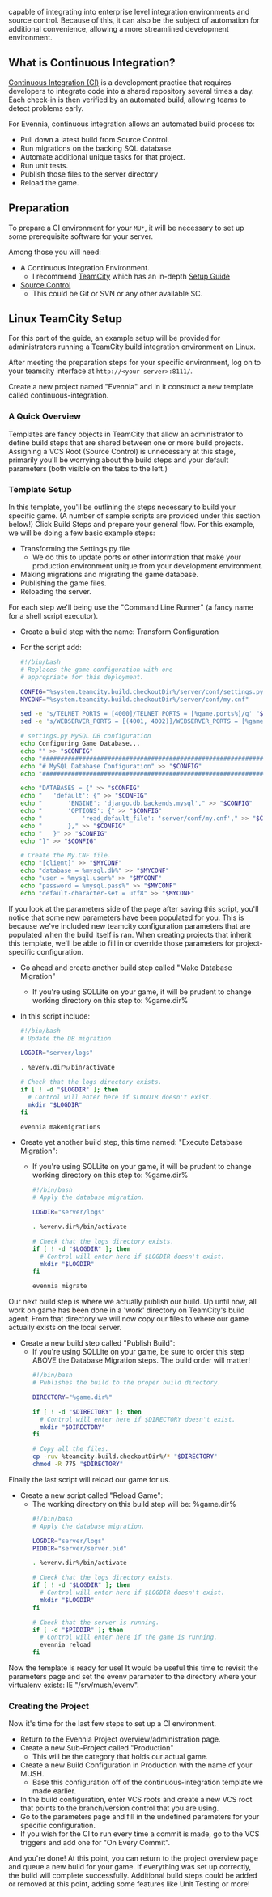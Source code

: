 capable of integrating into enterprise level integration environments and source control. Because of
this, it can also be the subject of automation for additional convenience, allowing a more
streamlined development environment.

## What is Continuous Integration?

[Continuous Integration (CI)](https://www.thoughtworks.com/continuous-integration) is a development
practice that requires developers to integrate code into a shared repository several times a day.
Each check-in is then verified by an automated build, allowing teams to detect problems early.

For Evennia, continuous integration allows an automated build process to:
* Pull down a latest build from Source Control.
* Run migrations on the backing SQL database.
* Automate additional unique tasks for that project.
* Run unit tests.
* Publish those files to the server directory
* Reload the game.

## Preparation
To prepare a CI environment for your `MU*`, it will be necessary to set up some prerequisite software for your server.

Among those you will need:
* A Continuous Integration Environment.
  * I recommend [TeamCity](https://www.jetbrains.com/teamcity/) which has an in-depth [Setup Guide](https://confluence.jetbrains.com/display/TCD8/Installing+and+Configuring+the+TeamCity+Server)
* [Source Control](https://github.com/evennia/evennia/wiki/Version%20Control)
  * This could be Git or SVN or any other available SC.

## Linux TeamCity Setup
For this part of the guide, an example setup will be provided for administrators running a TeamCity
build integration environment on Linux. 

After meeting the preparation steps for your specific environment, log on to your teamcity interface
at `http://<your server>:8111/`.

Create a new project named "Evennia" and in it construct a new template called continuous-integration.

### A Quick Overview
Templates are fancy objects in TeamCity that allow an administrator to define build steps that are
shared between one or more build projects. Assigning a VCS Root (Source Control) is unnecessary at
this stage, primarily you'll be worrying about the build steps and your default parameters (both
visible on the tabs to the left.)

### Template Setup

In this template, you'll be outlining the steps necessary to build your specific game. (A number of
sample scripts are provided under this section below!) Click Build Steps and prepare your general
flow. For this example, we will be doing a few basic example steps:

* Transforming the Settings.py file
  * We do this to update ports or other information that make your production environment unique
    from your development environment.
* Making migrations and migrating the game database.
* Publishing the game files.
* Reloading the server.

For each step we'll being use the "Command Line Runner" (a fancy name for a shell script executor).

* Create a build step with the name: Transform Configuration
* For the script add:    

    ```bash
    #!/bin/bash
    # Replaces the game configuration with one 
    # appropriate for this deployment.
    
    CONFIG="%system.teamcity.build.checkoutDir%/server/conf/settings.py"
    MYCONF="%system.teamcity.build.checkoutDir%/server/conf/my.cnf"
    
    sed -e 's/TELNET_PORTS = [4000]/TELNET_PORTS = [%game.ports%]/g' "$CONFIG" > "$CONFIG".tmp && mv "$CONFIG".tmp "$CONFIG"
    sed -e 's/WEBSERVER_PORTS = [(4001, 4002)]/WEBSERVER_PORTS = [%game.webports%]/g' "$CONFIG" > "$CONFIG".tmp && mv "$CONFIG".tmp "$CONFIG"
    
    # settings.py MySQL DB configuration
    echo Configuring Game Database...
    echo "" >> "$CONFIG"
    echo "######################################################################" >> "$CONFIG"
    echo "# MySQL Database Configuration" >> "$CONFIG"
    echo "######################################################################" >> "$CONFIG"
    
    echo "DATABASES = {" >> "$CONFIG"
    echo "   'default': {" >> "$CONFIG"
    echo "       'ENGINE': 'django.db.backends.mysql'," >> "$CONFIG"
    echo "       'OPTIONS': {" >> "$CONFIG"
    echo "           'read_default_file': 'server/conf/my.cnf'," >> "$CONFIG"
    echo "       }," >> "$CONFIG"
    echo "   }" >> "$CONFIG"
    echo "}" >> "$CONFIG"
    
    # Create the My.CNF file.
    echo "[client]" >> "$MYCONF"
    echo "database = %mysql.db%" >> "$MYCONF"
    echo "user = %mysql.user%" >> "$MYCONF"
    echo "password = %mysql.pass%" >> "$MYCONF"
    echo "default-character-set = utf8" >> "$MYCONF"
    ```

If you look at the parameters side of the page after saving this script, you'll notice that some new
parameters have been populated for you. This is because we've included new teamcity configuration
parameters that are populated when the build itself is ran. When creating projects that inherit this
template, we'll be able to fill in or override those parameters for project-specific configuration.

* Go ahead and create another build step called "Make Database Migration"
  * If you're using SQLLite on your game, it will be prudent to change working directory on this step to: %game.dir%
* In this script include:

    ```bash
    #!/bin/bash
    # Update the DB migration
    
    LOGDIR="server/logs"
    
    . %evenv.dir%/bin/activate
    
    # Check that the logs directory exists.
    if [ ! -d "$LOGDIR" ]; then
      # Control will enter here if $LOGDIR doesn't exist.
      mkdir "$LOGDIR"
    fi
    
    evennia makemigrations
    ```

* Create yet another build step, this time named: "Execute Database Migration":
  * If you're using SQLLite on your game, it will be prudent to change working directory on this step to: %game.dir%
    ```bash
    #!/bin/bash
    # Apply the database migration.
    
    LOGDIR="server/logs"
    
    . %evenv.dir%/bin/activate
    
    # Check that the logs directory exists.
    if [ ! -d "$LOGDIR" ]; then
      # Control will enter here if $LOGDIR doesn't exist.
      mkdir "$LOGDIR"
    fi
    
    evennia migrate

    ```

Our next build step is where we actually publish our build. Up until now, all work on game has been
done in a 'work' directory on TeamCity's build agent. From that directory we will now copy our files
to where our game actually exists on the local server.

* Create a new build step called "Publish Build":
  * If you're using SQLLite on your game, be sure to order this step ABOVE the Database Migration steps. The build order will matter!
    ```bash
    #!/bin/bash
    # Publishes the build to the proper build directory.
    
    DIRECTORY="%game.dir%"
    
    if [ ! -d "$DIRECTORY" ]; then
      # Control will enter here if $DIRECTORY doesn't exist.
      mkdir "$DIRECTORY"
    fi
    
    # Copy all the files.
    cp -ruv %teamcity.build.checkoutDir%/* "$DIRECTORY"
    chmod -R 775 "$DIRECTORY"

    ```

Finally the last script will reload our game for us.

* Create a new script called "Reload Game":
  * The working directory on this build step will be: %game.dir%
    ```bash
    #!/bin/bash
    # Apply the database migration.
    
    LOGDIR="server/logs"
    PIDDIR="server/server.pid"
    
    . %evenv.dir%/bin/activate
    
    # Check that the logs directory exists.
    if [ ! -d "$LOGDIR" ]; then
      # Control will enter here if $LOGDIR doesn't exist.
      mkdir "$LOGDIR"
    fi
    
    # Check that the server is running.
    if [ -d "$PIDDIR" ]; then
      # Control will enter here if the game is running.
      evennia reload
    fi
    ```

Now the template is ready for use! It would be useful this time to revisit the parameters page and
set the evenv parameter to the directory where your virtualenv exists: IE "/srv/mush/evenv".

### Creating the Project

Now it's time for the last few steps to set up a CI environment.

* Return to the Evennia Project overview/administration page. 
* Create a new Sub-Project called "Production"
  * This will be the category that holds our actual game.
* Create a new Build Configuration in Production with the name of your MUSH.
  * Base this configuration off of the continuous-integration template we made earlier.
* In the build configuration, enter VCS roots and create a new VCS root that points to the branch/version control that you are using.
* Go to the parameters page and fill in the undefined parameters for your specific configuration.
* If you wish for the CI to run every time a commit is made, go to the VCS triggers and add one for "On Every Commit".

And you're done! At this point, you can return to the project overview page and queue a new build
for your game. If everything was set up correctly, the build will complete successfully. Additional
build steps could be added or removed at this point, adding some features like Unit Testing or more!
